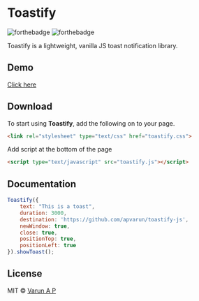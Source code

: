 # Toastify

![forthebadge](http://forthebadge.com/images/badges/built-with-love.svg)
![forthebadge](http://forthebadge.com/images/badges/uses-js.svg)

Toastify is a lightweight, vanilla JS toast notification library.

## Demo

[Click here](https://apvarun.github.io/toastify-js/)

## Download

To start using **Toastify**, add the following on to your page.

```html
<link rel="stylesheet" type="text/css" href="toastify.css">
```

Add script at the bottom of the page

```html
<script type="text/javascript" src="toastify.js"></script>
```

## Documentation

```javascript
Toastify({
    text: "This is a toast",
    duration: 3000,
    destination: 'https://github.com/apvarun/toastify-js',
    newWindow: true,
    close: true,
    positionTop: true,
    positionLeft: true
}).showToast();
```

## License

MIT © [Varun A P](https://github.com/apvarun)
